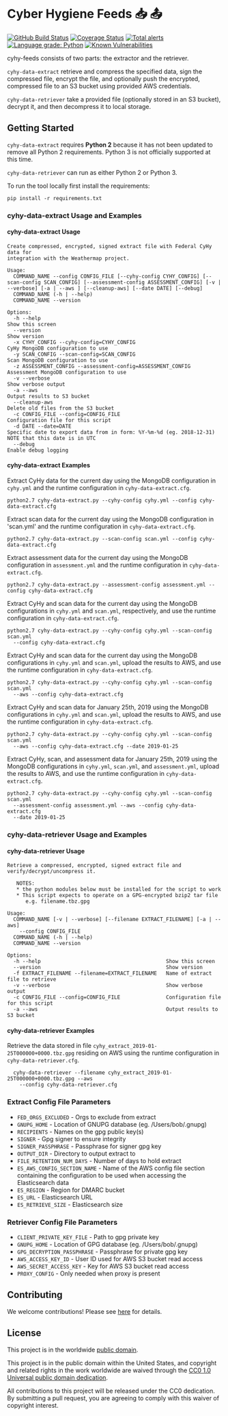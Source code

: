 # Cyber Hygiene Feeds 📥 📤 #

[![GitHub Build Status](https://github.com/cisagov/cyhy-feeds/workflows/build/badge.svg)](https://github.com/cisagov/cyhy-feeds/actions)
[![Coverage Status](https://coveralls.io/repos/github/cisagov/cyhy-feeds/badge.svg?branch=develop)](https://coveralls.io/github/cisagov/cyhy-feeds?branch=develop)
[![Total alerts](https://img.shields.io/lgtm/alerts/g/cisagov/cyhy-feeds.svg?logo=lgtm&logoWidth=18)](https://lgtm.com/projects/g/cisagov/cyhy-feeds/alerts/)
[![Language grade: Python](https://img.shields.io/lgtm/grade/python/g/cisagov/cyhy-feeds.svg?logo=lgtm&logoWidth=18)](https://lgtm.com/projects/g/cisagov/cyhy-feeds/context:python)
[![Known Vulnerabilities](https://snyk.io/test/github/cisagov/cyhy-feeds/develop/badge.svg)](https://snyk.io/test/github/cisagov/cyhy-feeds)

cyhy-feeds consists of two parts: the extractor and the retriever.

`cyhy-data-extract` retrieve and compress the specified data, sign the compressed
file, encrypt the file, and optionally push the encrypted, compressed file to an
S3 bucket using provided AWS credentials.

`cyhy-data-retriever` take a provided file (optionally stored in an S3 bucket),
decrypt it, and then decompress it to local storage.

## Getting Started ##

`cyhy-data-extract` requires **Python 2** because it has not been updated
to remove all Python 2 requirements. Python 3 is not officially supported
at this time.

`cyhy-data-retriever` can run as either Python 2 or Python 3.

To run the tool locally first install the requirements:

```console
pip install -r requirements.txt
```

### cyhy-data-extract Usage and Examples ###

#### cyhy-data-extract Usage ####

```console
Create compressed, encrypted, signed extract file with Federal CyHy data for
integration with the Weathermap project.

Usage:
  COMMAND_NAME --config CONFIG_FILE [--cyhy-config CYHY_CONFIG] [--scan-config SCAN_CONFIG] [--assessment-config ASSESSMENT_CONFIG] [-v | --verbose] [-a | --aws ] [--cleanup-aws] [--date DATE] [--debug]
  COMMAND_NAME (-h | --help)
  COMMAND_NAME --version

Options:
  -h --help                                                         Show this screen
  --version                                                         Show version
  -x CYHY_CONFIG --cyhy-config=CYHY_CONFIG                          CyHy MongoDB configuration to use
  -y SCAN_CONFIG --scan-config=SCAN_CONFIG                          Scan MongoDB configuration to use
  -z ASSESSMENT_CONFIG --assessment-config=ASSESSMENT_CONFIG        Assessment MongoDB configuration to use
  -v --verbose                                                      Show verbose output
  -a --aws                                                          Output results to S3 bucket
  --cleanup-aws                                                     Delete old files from the S3 bucket
  -c CONFIG_FILE --config=CONFIG_FILE                               Configuration file for this script
  -d DATE --date=DATE                                               Specific date to export data from in form: %Y-%m-%d (eg. 2018-12-31) NOTE that this date is in UTC
  --debug                                                           Enable debug logging
```

#### cyhy-data-extract Examples ####

Extract CyHy data for the current day using the MongoDB configuration in `cyhy.yml`
and the runtime configuration in `cyhy-data-extract.cfg`.

```console
python2.7 cyhy-data-extract.py --cyhy-config cyhy.yml --config cyhy-data-extract.cfg
```

Extract scan data for the current day using the MongoDB configuration in 'scan.yml'
and the runtime configuration in `cyhy-data-extract.cfg`.

```console
python2.7 cyhy-data-extract.py --scan-config scan.yml --config cyhy-data-extract.cfg
```

Extract assessment data for the current day using the MongoDB configuration in
`assessment.yml` and the runtime configuration in `cyhy-data-extract.cfg`.

```console
python2.7 cyhy-data-extract.py --assessment-config assessment.yml --config cyhy-data-extract.cfg
```

Extract CyHy and scan data for the current day using the MongoDB configurations
in `cyhy.yml` and `scan.yml`, respectively, and use the runtime configuration in
`cyhy-data-extract.cfg`.

```console
python2.7 cyhy-data-extract.py --cyhy-config cyhy.yml --scan-config scan.yml
  --config cyhy-data-extract.cfg
```

Extract CyHy and scan data for the current day using the MongoDB configurations
in `cyhy.yml` and `scan.yml`, upload the results to AWS, and use the runtime
configuration in `cyhy-data-extract.cfg`.

```console
python2.7 cyhy-data-extract.py --cyhy-config cyhy.yml --scan-config scan.yml
  --aws --config cyhy-data-extract.cfg
```

Extract CyHy and scan data for January 25th, 2019 using the MongoDB configurations
in `cyhy.yml` and `scan.yml`, upload the results to AWS, and use the runtime
configuration in `cyhy-data-extract.cfg`.

```console
python2.7 cyhy-data-extract.py --cyhy-config cyhy.yml --scan-config scan.yml
  --aws --config cyhy-data-extract.cfg --date 2019-01-25
```

Extract CyHy, scan, and assessment data for January 25th, 2019 using the MongoDB
configurations in `cyhy.yml`, `scan.yml`, and `assessment.yml`, upload the results
to AWS, and use the runtime configuration in `cyhy-data-extract.cfg`.

```console
python2.7 cyhy-data-extract.py --cyhy-config cyhy.yml --scan-config scan.yml
  --assessment-config assessment.yml --aws --config cyhy-data-extract.cfg
  --date 2019-01-25
```

### cyhy-data-retriever Usage and Examples ###

#### cyhy-data-retriever Usage ####

```console
Retrieve a compressed, encrypted, signed extract file and
verify/decrypt/uncompress it.

   NOTES:
   * the python modules below must be installed for the script to work
   * This script expects to operate on a GPG-encrypted bzip2 tar file
      e.g. filename.tbz.gpg

Usage:
  COMMAND_NAME [-v | --verbose] [--filename EXTRACT_FILENAME] [-a | --aws]
    --config CONFIG_FILE
  COMMAND_NAME (-h | --help)
  COMMAND_NAME --version

Options:
  -h --help                                         Show this screen
  --version                                         Show version
  -f EXTRACT_FILENAME --filename=EXTRACT_FILENAME   Name of extract file to retrieve
  -v --verbose                                      Show verbose output
  -c CONFIG_FILE --config=CONFIG_FILE               Configuration file for this script
  -a --aws                                          Output results to S3 bucket

```

#### cyhy-data-retriever Examples ####

Retrieve the data stored in file `cyhy_extract_2019-01-25T000000+0000.tbz.gpg`
residing on AWS using the runtime configuration in `cyhy-data-retriever.cfg`.

```console
  cyhy-data-retriever --filename cyhy_extract_2019-01-25T000000+0000.tbz.gpg --aws
    --config cyhy-data-retriever.cfg
```

### Extract Config File Parameters ###

- `FED_ORGS_EXCLUDED` - Orgs to exclude from extract
- `GNUPG_HOME` - Location of GNUPG database (eg. /Users/bob/.gnupg)
- `RECIPIENTS` - Names on the gpg public key(s)
- `SIGNER` - Gpg signer to ensure integrity
- `SIGNER_PASSPHRASE` - Passphrase for signer gpg key
- `OUTPUT_DIR` - Directory to output extract to
- `FILE_RETENTION_NUM_DAYS` - Number of days to hold extract
- `ES_AWS_CONFIG_SECTION_NAME` - Name of the AWS config file section
  containing the configuration to be used when accessing the
  Elasticsearch data
- `ES_REGION` - Region for DMARC bucket
- `ES_URL` - Elasticsearch URL
- `ES_RETRIEVE_SIZE` - Elasticsearch size

### Retriever Config File Parameters ###

- `CLIENT_PRIVATE_KEY_FILE` - Path to gpg private key
- `GNUPG_HOME` - Location of GPG database (eg. /Users/bob/.gnupg)
- `GPG_DECRYPTION_PASSPHRASE` - Passphrase for private gpg key
- `AWS_ACCESS_KEY_ID` - User ID used for AWS S3 bucket read access
- `AWS_SECRET_ACCESS_KEY` - Key for AWS S3 bucket read access
- `PROXY_CONFIG` - Only needed when proxy is present

## Contributing ##

We welcome contributions!  Please see [here](CONTRIBUTING.md) for
details.

## License ##

This project is in the worldwide [public domain](LICENSE).

This project is in the public domain within the United States, and
copyright and related rights in the work worldwide are waived through
the [CC0 1.0 Universal public domain
dedication](https://creativecommons.org/publicdomain/zero/1.0/).

All contributions to this project will be released under the CC0
dedication. By submitting a pull request, you are agreeing to comply
with this waiver of copyright interest.
